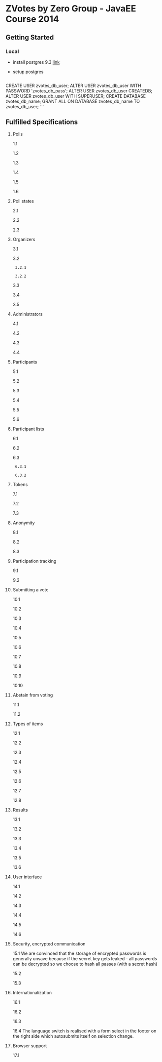 # ZVotes by Zero Group - JavaEE Course 2014

## Getting Started

### Local
* install postgres 9.3  [link](http://postgresapp.com/)
* setup postgres

    ```
CREATE USER zvotes_db_user;
ALTER USER zvotes_db_user WITH PASSWORD 'zvotes_db_pass';
ALTER USER zvotes_db_user CREATEDB;
ALTER USER zvotes_db_user WITH SUPERUSER;
CREATE DATABASE zvotes_db_name;
GRANT ALL ON DATABASE zvotes_db_name TO zvotes_db_user;
    ```

## Fulfilled Specifications

1. Polls

    1.1
    
    1.2
    
    1.3
    
    1.4
    
    1.5
    
    1.6

2. Poll states

    2.1
    
    2.2
    
    2.3

3. Organizers

    3.1
    
    3.2
    
        3.2.1
        
        3.2.2
    
    3.3
    
    3.4
    
    3.5

4. Administrators

    4.1
    
    4.2
    
    4.3
    
    4.4

5. Participants

    5.1
    
    5.2
    
    5.3
    
    5.4
    
    5.5
    
    5.6

6. Participant lists

    6.1
    
    6.2
    
    6.3
    
        6.3.1
        
        6.3.2

7. Tokens

    7.1
    
    7.2
    
    7.3

8. Anonymity

    8.1
    
    8.2
    
    8.3

9. Participation tracking

    9.1
    
    9.2

10. Submitting a vote

    10.1
    
    10.2
    
    10.3
    
    10.4
    
    10.5
    
    10.6
    
    10.7
    
    10.8
    
    10.9
    
    10.10

11. Abstain from voting

    11.1
    
    11.2

12. Types of items

    12.1
    
    12.2
    
    12.3
    
    12.4
    
    12.5
    
    12.6
    
    12.7
    
    12.8

13. Results

    13.1
    
    13.2
    
    13.3
    
    13.4
    
    13.5
    
    13.6

14. User interface

    14.1
    
    14.2
    
    14.3
    
    14.4
    
    14.5
    
    14.6

15. Security, encrypted communication

    15.1 We are convinced that the storage of encrypted passwords is generally unsave because if the secret key gets leaked - all passwords can be decrypted so we choose to hash all passes (with a secret hash)
    
    15.2
    
    15.3

16. Internationalization

    16.1
    
    16.2
    
    16.3
    
    16.4 The language switch is realised with a form select in the footer on the right side which autosubmits itself on selection change.

17. Browser support

    17.1
